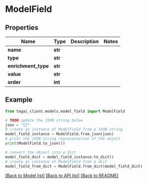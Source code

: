 # ModelField


## Properties

Name | Type | Description | Notes
------------ | ------------- | ------------- | -------------
**name** | **str** |  | 
**type** | **str** |  | 
**enrichment_type** | **str** |  | 
**value** | **str** |  | 
**order** | **int** |  | 

## Example

```python
from togai_client.models.model_field import ModelField

# TODO update the JSON string below
json = "{}"
# create an instance of ModelField from a JSON string
model_field_instance = ModelField.from_json(json)
# print the JSON string representation of the object
print(ModelField.to_json())

# convert the object into a dict
model_field_dict = model_field_instance.to_dict()
# create an instance of ModelField from a dict
model_field_from_dict = ModelField.from_dict(model_field_dict)
```
[[Back to Model list]](../README.md#documentation-for-models) [[Back to API list]](../README.md#documentation-for-api-endpoints) [[Back to README]](../README.md)


